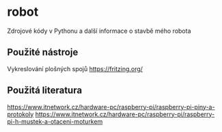# robot
Zdrojové kódy v Pythonu a další informace o stavbě mého robota

## Použité nástroje
Vykreslování plošných spojů
https://fritzing.org/

## Použitá literatura
https://www.itnetwork.cz/hardware-pc/raspberry-pi/raspberry-pi-piny-a-protokoly
https://www.itnetwork.cz/hardware-pc/raspberry-pi/raspberry-pi-h-mustek-a-otaceni-moturkem

